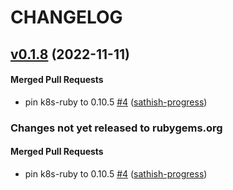 # CHANGELOG

<!-- latest_release 0.1.8 -->
## [v0.1.8](https://github.com/inspec/train-kubernetes/tree/v0.1.8) (2022-11-11)

#### Merged Pull Requests
- pin k8s-ruby to 0.10.5 [#4](https://github.com/inspec/train-kubernetes/pull/4) ([sathish-progress](https://github.com/sathish-progress))
<!-- latest_release -->

<!-- release_rollup since=0.1.7 -->
### Changes not yet released to rubygems.org

#### Merged Pull Requests
- pin k8s-ruby to 0.10.5 [#4](https://github.com/inspec/train-kubernetes/pull/4) ([sathish-progress](https://github.com/sathish-progress)) <!-- 0.1.8 -->
<!-- release_rollup -->

<!-- latest_stable_release -->
<!-- latest_stable_release -->